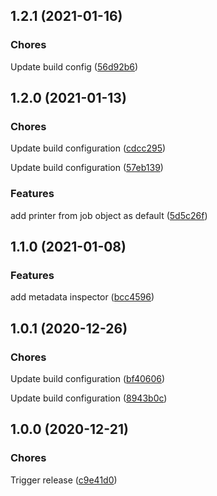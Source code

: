 ## 1.2.1 (2021-01-16)

### Chores


Update build config ([56d92b6](https://github.com/sealsystems/node-log-metadata-plossys/commit/56d92b6))

## 1.2.0 (2021-01-13)

### Chores


Update build configuration ([cdcc295](https://github.com/sealsystems/node-log-metadata-plossys/commit/cdcc295))

Update build configuration ([57eb139](https://github.com/sealsystems/node-log-metadata-plossys/commit/57eb139))

### Features


add printer from job object as default ([5d5c26f](https://github.com/sealsystems/node-log-metadata-plossys/commit/5d5c26f))

## 1.1.0 (2021-01-08)

### Features


add metadata inspector ([bcc4596](https://github.com/sealsystems/node-log-metadata-plossys/commit/bcc4596))

## 1.0.1 (2020-12-26)

### Chores


Update build configuration ([bf40606](https://github.com/sealsystems/node-log-metadata-plossys/commit/bf40606))

Update build configuration ([8943b0c](https://github.com/sealsystems/node-log-metadata-plossys/commit/8943b0c))

## 1.0.0 (2020-12-21)

### Chores


Trigger release ([c9e41d0](https://github.com/sealsystems/node-log-metadata-plossys/commit/c9e41d0))
